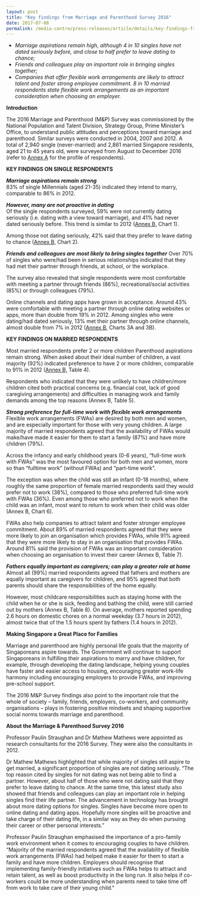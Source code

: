 ```yaml
---
layout: post
title: "Key findings from Marriage and Parenthood Survey 2016"
date: 2017-07-08
permalink: /media-centre/press-releases/article/details/key-findings-from-marriage-and-parenthood-survey-2016/
---
```


- _Marriage aspirations remain high, although 4 in 10 singles have not dated seriously before, and close to half prefer to leave dating to chance;_
- _Friends and colleagues play an important role in bringing singles together;_
- _Companies that offer flexible work arrangements are likely to attract talent and foster strong employee commitment. 8 in 10 married respondents state flexible work arrangements as an important consideration when choosing an employer._

**Introduction**

The 2016 Marriage and Parenthood (M&P) Survey was commissioned by the National Population and Talent Division, Strategy Group, Prime Minister’s Office, to understand public attitudes and perceptions toward marriage and parenthood. Similar surveys were conducted in 2004, 2007 and 2012. A total of 2,940 single (never-married) and 2,861 married Singapore residents, aged 21 to 45 years old, were surveyed from August to December 2016 (refer to [Annex A](/images/press%20release%20images/pdfs/mp-survey-2016-annex-a.pdf) for the profile of respondents).

**KEY FINDINGS ON SINGLE RESPONDENTS**

_**Marriage aspirations remain strong**_  
83% of single Millennials (aged 21-35) indicated they intend to marry, comparable to 86% in 2012.

_**However, many are not proactive in dating**_  
Of the single respondents surveyed, 59% were not currently dating seriously (i.e. dating with a view toward marriage), and 41% had never dated seriously before. This trend is similar to 2012 ([Annex B,](/images/press%20release%20images/pdfs/mp-survey-2016-annex-b.pdf) Chart 1).

Among those not dating seriously, 42% said that they prefer to leave dating to chance ([Annex B,](/images/press%20release%20images/pdfs/mp-survey-2016-annex-b2.pdf) Chart 2).

_**Friends and colleagues are most likely to bring singles together**_
Over 70% of singles who were/had been in serious relationships indicated that they had met their partner through friends, at school, or the workplace.

The survey also revealed that single respondents were most comfortable with meeting a partner through friends (86%), recreational/social activities (85%) or through colleagues (79%).

Online channels and dating apps have grown in acceptance. Around 43% were comfortable with meeting a partner through online dating websites or apps, more than double from 19% in 2012. Among singles who were dating/had dated seriously, 13% met their partner through online channels, almost double from 7% in 2012 ([Annex B,](/images/press%20release%20images/pdfs/mp-survey-2016-annex-b2.pdf) Charts 3A and 3B).

**KEY FINDINGS ON MARRIED RESPONDENTS**

Most married respondents prefer 2 or more children
Parenthood aspirations remain strong. When asked about their ideal number of children, a vast majority (92%) indicated preference to have 2 or more children, comparable to 91% in 2012 ([Annex B,](/images/press%20release%20images/pdfs/mp-survey-2016-annex-b2.pdf) Table 4).

Respondents who indicated that they were unlikely to have children/more children cited both practical concerns (e.g. financial cost, lack of good caregiving arrangements) and difficulties in managing work and family demands among the top reasons (Annex B, Table 5).

_**Strong preference for full-time work with flexible work arrangements**_  
Flexible work arrangements (FWAs) are desired by both men and women, and are especially important for those with very young children. A large majority of married respondents agreed that the availability of FWAs would make/have made it easier for them to start a family (87%) and have more children (79%).

Across the infancy and early childhood years (0-6 years), “full-time work with FWAs” was the most favoured option for both men and women, more so than “fulltime work” (without FWAs) and “part-time work”.

The exception was when the child was still an infant (0-18 months), where roughly the same proportion of female married respondents said they would prefer not to work (38%), compared to those who preferred full-time work with FWAs (36%). Even among those who preferred not to work when the child was an infant, most want to return to work when their child was older (Annex B, Chart 6).

FWAs also help companies to attract talent and foster stronger employee commitment. About 89% of married respondents agreed that they were more likely to join an organisation which provides FWAs, while 91% agreed that they were more likely to stay in an organisation that provides FWAs. Around 81% said the provision of FWAs was an important consideration when choosing an organisation to invest their career (Annex B, Table 7).

_**Fathers equally important as caregivers; can play a greater role at home**_  
Almost all (99%) married respondents agreed that fathers and mothers are equally important as caregivers for children, and 95% agreed that both parents should share the responsibilities of the home equally.

However, most childcare responsibilities such as staying home with the child when he or she is sick, feeding and bathing the child, were still carried out by mothers (Annex B, Table 8). On average, mothers reported spending 2.6 hours on domestic chores on a normal weekday (3.7 hours in 2012), almost twice that of the 1.5 hours spent by fathers (1.4 hours in 2012).

**Making Singapore a Great Place for Families**

Marriage and parenthood are highly personal life goals that the majority of Singaporeans aspire towards. The Government will continue to support Singaporeans in fulfilling their aspirations to marry and have children, for example, through developing the dating landscape, helping young couples have faster and easier access to housing, encouraging greater work-life harmony including encouraging employers to provide FWAs, and improving pre-school support.

The 2016 M&P Survey findings also point to the important role that the whole of society – family, friends, employers, co-workers, and community organisations – plays in fostering positive mindsets and shaping supportive social norms towards marriage and parenthood.

**About the Marriage & Parenthood Survey 2016**

Professor Paulin Straughan and Dr Mathew Mathews were appointed as research consultants for the 2016 Survey. They were also the consultants in 2012.

Dr Mathew Mathews highlighted that while majority of singles still aspire to get married, a significant proportion of singles are not dating seriously. “The top reason cited by singles for not dating was not being able to find a partner. However, about half of those who were not dating said that they prefer to leave dating to chance. At the same time, this latest study also showed that friends and colleagues can play an important role in helping singles find their life partner. The advancement in technology has brought about more dating options for singles. Singles have become more open to online dating and dating apps. Hopefully more singles will be proactive and take charge of their dating life, in a similar way as they do when pursuing their career or other personal interests.”

Professor Paulin Straughan emphasised the importance of a pro-family work environment when it comes to encouraging couples to have children. “Majority of the married respondents agreed that the availability of flexible work arrangements (FWAs) had helped make it easier for them to start a family and have more children. Employers should recognise that implementing family-friendly initiatives such as FWAs helps to attract and retain talent, as well as boost productivity in the long run. It also helps if co-workers could be more understanding when parents need to take time off from work to take care of their young child."
